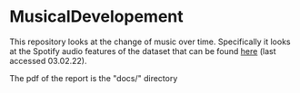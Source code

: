 # MusicalDevelopement

This repository looks at the change of music over time. 
Specifically it looks at the Spotify audio features of the dataset that
can be found [here](https://www.kaggle.com/rodolfofigueroa/spotify-12m-songs) (last accessed 03.02.22).

The pdf of the report is the "docs/" directory